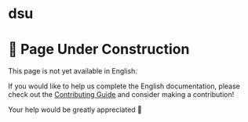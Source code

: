 # dsu

# 🚧 Page Under Construction

This page is not yet available in English.

If you would like to help us complete the English documentation, please check out the [Contributing Guide](/en/contribute/) and consider making a contribution!

Your help would be greatly appreciated 💖
